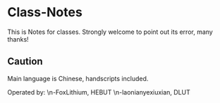 # Class-Notes
This is Notes for classes. Strongly welcome to point out its error, many thanks!
## Caution
Main language is Chinese, handscripts included.

Operated by:
\n-FoxLithium, HEBUT
\n-laonianyexiuxian, DLUT
